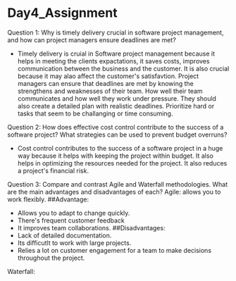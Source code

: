 # Day4_Assignment

Question 1:
Why is timely delivery crucial in software project management, and how can project managers ensure deadlines are met?
- Timely delivery is cruial in Software project management because it helps in meeting the clients expactations, it saves costs, improves communication between the business
  and the customer. It is also crucial because it may alao affect the customer's satisfavtion. Project managers can ensure that deadlines are met by knowing the strengthens
  and weaknesses of their team. How well their team communicates and how well they work under pressure. They should also create a detailed plan with realistic deadlines. Prioritize
  hard or tasks that seem to be challanging or time consuming.

Question 2:
How does effective cost control contribute to the success of a software project? What strategies can be used to prevent budget overruns?
- Cost control contributes to the success of a software project in a huge way because it helps with keeping the project within budget. It also helps in optimizing the resources
needed for the project. It also reduces a project's financial risk.

Question 3:
Compare and contrast Agile and Waterfall methodologies. What are the main advantages and disadvantages of each?
Agile: allows you to work flexibly.
##Advantage:
- Allows you to adapt to change quickly.
- There's frequent customer feedback
- It improves team collaborations.
##Disadvantages:
- Lack of detailed documentation.
- Its difficutlt to work with large projects.
- Relies a lot on customer engagement for a team to make decisions throughout the project.

Waterfall: 

